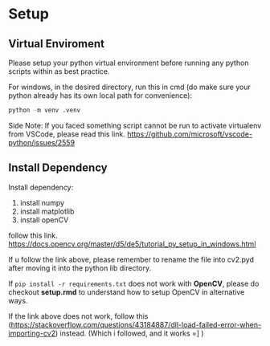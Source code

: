 # Setup

## Virtual Enviroment
Please setup your python virtual environment before running any python scripts within as best practice.

For windows, in the desired directory, run this in cmd (do make sure your python already has its own local path for convenience):
```python
python -m venv .venv
```

Side Note:
If you faced something script cannot be run to activate virtualenv from VSCode,
please read this link. https://github.com/microsoft/vscode-python/issues/2559

## Install Dependency
Install dependency:
1. install numpy
2. install matplotlib
3. install openCV

follow this link. https://docs.opencv.org/master/d5/de5/tutorial_py_setup_in_windows.html

If u follow the link above, please remember to rename the file into cv2.pyd after moving it into the python lib directory.

If `pip install -r requirements.txt` does not work with **OpenCV**, please do checkout **setup.rmd** to understand how to setup OpenCV in alternative ways.


If the link above does not work, follow this (https://stackoverflow.com/questions/43184887/dll-load-failed-error-when-importing-cv2) instead.
(Which i followed, and it works =] )